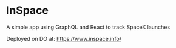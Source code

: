 # InSpace
A simple app using GraphQL and React to track SpaceX launches

Deployed on DO at: https://www.inspace.info/
